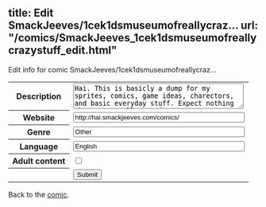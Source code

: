 title: Edit SmackJeeves/1cek1dsmuseumofreallycraz...
url: "/comics/SmackJeeves_1cek1dsmuseumofreallycrazystuff_edit.html"
---
Edit info for comic SmackJeeves/1cek1dsmuseumofreallycraz...

<form name="comic" action="http://gaepostmail.appspot.com/comic/" method="post">
<table class="comicinfo">
<tr>
<th>Description</th><td><textarea name="description" cols="40" rows="3">Hai. This is basicly a dump for my sprites, comics, game ideas, charectors, and basic everyday stuff. Expect nothing that YOU'D call everyday.</textarea></td>
</tr>
<tr>
<th>Website</th><td><input type="text" name="url" value="http://hai.smackjeeves.com/comics/" size="40"/></td>
</tr>
<tr>
<th>Genre</th><td><input type="text" name="genre" value="Other" size="40"/></td>
</tr>
<tr>
<th>Language</th><td><input type="text" name="language" value="English" size="40"/></td>
</tr>
<tr>
<th>Adult content</th><td><input type="checkbox" name="adult" value="adult" /></td>
</tr>
<tr>
<th></th><td>
<input type="hidden" name="comic" value="SmackJeeves_1cek1dsmuseumofreallycrazystuff" />
<input type="submit" name="submit" value="Submit" />
</td>
</tr>
</table>
</form>

Back to the [comic](SmackJeeves_1cek1dsmuseumofreallycrazystuff.html).
